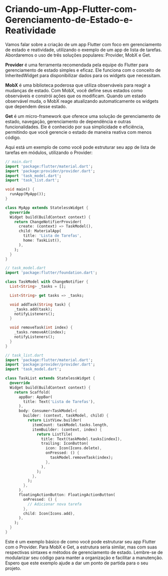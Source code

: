 # Criando-um-App-Flutter-com-Gerenciamento-de-Estado-e-Reatividade

Vamos falar sobre a criação de um app Flutter com foco em gerenciamento de estado e reatividade, utilizando o exemplo de um app de lista de tarefas. Abordaremos o uso de três soluções populares: Provider, MobX e Get.

**Provider** é uma ferramenta recomendada pela equipe do Flutter para gerenciamento de estado simples e eficaz. Ele funciona com o conceito de InheritedWidget para disponibilizar dados para os widgets que necessitam.

**MobX** é uma biblioteca poderosa que utiliza observáveis para reagir a mudanças de estado. Com MobX, você define seus estados como observáveis e constrói ações que os modificam. Quando um estado observável muda, o MobX reage atualizando automaticamente os widgets que dependem desse estado.

**Get** é um micro-framework que oferece uma solução de gerenciamento de estado, navegação, gerenciamento de dependência e outras funcionalidades. Ele é conhecido por sua simplicidade e eficiência, permitindo que você gerencie o estado de maneira reativa com menos código.

Aqui está um exemplo de como você pode estruturar seu app de lista de tarefas em módulos, utilizando o Provider:

```dart
// main.dart
import 'package:flutter/material.dart';
import 'package:provider/provider.dart';
import 'task_model.dart';
import 'task_list.dart';

void main() {
  runApp(MyApp());
}

class MyApp extends StatelessWidget {
  @override
  Widget build(BuildContext context) {
    return ChangeNotifierProvider(
      create: (context) => TaskModel(),
      child: MaterialApp(
        title: 'Lista de Tarefas',
        home: TaskList(),
      ),
    );
  }
}

// task_model.dart
import 'package:flutter/foundation.dart';

class TaskModel with ChangeNotifier {
  List<String> _tasks = [];

  List<String> get tasks => _tasks;

  void addTask(String task) {
    _tasks.add(task);
    notifyListeners();
  }

  void removeTask(int index) {
    _tasks.removeAt(index);
    notifyListeners();
  }
}

// task_list.dart
import 'package:flutter/material.dart';
import 'package:provider/provider.dart';
import 'task_model.dart';

class TaskList extends StatelessWidget {
  @override
  Widget build(BuildContext context) {
    return Scaffold(
      appBar: AppBar(
        title: Text('Lista de Tarefas'),
      ),
      body: Consumer<TaskModel>(
        builder: (context, taskModel, child) {
          return ListView.builder(
            itemCount: taskModel.tasks.length,
            itemBuilder: (context, index) {
              return ListTile(
                title: Text(taskModel.tasks[index]),
                trailing: IconButton(
                  icon: Icon(Icons.delete),
                  onPressed: () {
                    taskModel.removeTask(index);
                  },
                ),
              );
            },
          );
        },
      ),
      floatingActionButton: FloatingActionButton(
        onPressed: () {
          // Adicionar nova tarefa
        },
        child: Icon(Icons.add),
      ),
    );
  }
}
```

Este é um exemplo básico de como você pode estruturar seu app Flutter com o Provider. Para MobX e Get, a estrutura seria similar, mas com suas respectivas sintaxes e métodos de gerenciamento de estado. Lembre-se de modularizar seu código para manter a organização e facilitar a manutenção. Espero que este exemplo ajude a dar um ponto de partida para o seu projeto.
